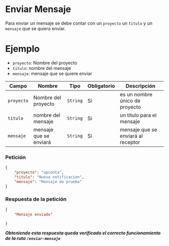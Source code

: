 # Enviar Mensaje
 Para enviar un mensaje se debe contar con un `proyecto` un  `titulo` y un `mensaje` que se quiera enviar.
 
 # Ejemplo 

 - `proyecto`: Nombre del proyecto
 - `titulo`: nombre del mensaje
-  `mensaje`: mensaje que se quiere enviar 
  

|Campo|Nombre|Tipo|Obligatorio|Descripción|
|--|--|--|--|--|
|`proyecto`|Nombre del proyecto|`String`|Si|es un nombre único de proyecto|
|`titulo`|nombre del mensaje|`String`|Si|un titulo para el mensaje|
|`mensaje`|mensaje que se enviará|`String`|Si|mensaje que se enviará al receptor|

### Petición

```json
{
	"proyecto": "upconta",
    "titulo": "Nueva notificacion",
    "mensaje": "Mensaje de prueba"
}
```
### Respuesta de la petición 
```json
{
	"Mensaje enviado"

}
```
__***Obteniendo esta respuesta queda verificado el correcto funcionamiento de la ruta `/enviar-mensaje`***__